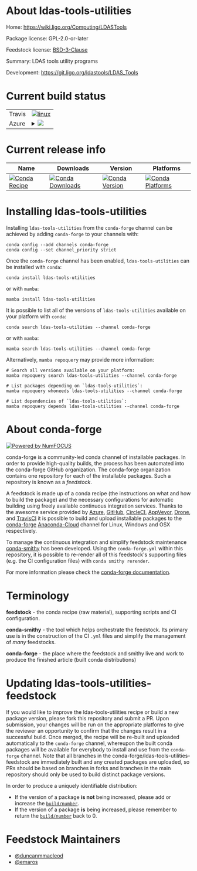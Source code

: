 About ldas-tools-utilities
==========================

Home: https://wiki.ligo.org/Computing/LDASTools

Package license: GPL-2.0-or-later

Feedstock license: [BSD-3-Clause](https://github.com/conda-forge/ldas-tools-utilities-feedstock/blob/main/LICENSE.txt)

Summary: LDAS tools utility programs

Development: https://git.ligo.org/ldastools/LDAS_Tools

Current build status
====================


<table><tr>
    <td>Travis</td>
    <td>
      <a href="https://app.travis-ci.com/conda-forge/ldas-tools-utilities-feedstock">
        <img alt="linux" src="https://img.shields.io/travis/com/conda-forge/ldas-tools-utilities-feedstock/main.svg?label=Linux">
      </a>
    </td>
  </tr>
    
  <tr>
    <td>Azure</td>
    <td>
      <details>
        <summary>
          <a href="https://dev.azure.com/conda-forge/feedstock-builds/_build/latest?definitionId=7945&branchName=main">
            <img src="https://dev.azure.com/conda-forge/feedstock-builds/_apis/build/status/ldas-tools-utilities-feedstock?branchName=main">
          </a>
        </summary>
        <table>
          <thead><tr><th>Variant</th><th>Status</th></tr></thead>
          <tbody><tr>
              <td>linux_64</td>
              <td>
                <a href="https://dev.azure.com/conda-forge/feedstock-builds/_build/latest?definitionId=7945&branchName=main">
                  <img src="https://dev.azure.com/conda-forge/feedstock-builds/_apis/build/status/ldas-tools-utilities-feedstock?branchName=main&jobName=linux&configuration=linux%20linux_64_" alt="variant">
                </a>
              </td>
            </tr><tr>
              <td>linux_aarch64</td>
              <td>
                <a href="https://dev.azure.com/conda-forge/feedstock-builds/_build/latest?definitionId=7945&branchName=main">
                  <img src="https://dev.azure.com/conda-forge/feedstock-builds/_apis/build/status/ldas-tools-utilities-feedstock?branchName=main&jobName=linux&configuration=linux%20linux_aarch64_" alt="variant">
                </a>
              </td>
            </tr><tr>
              <td>linux_ppc64le</td>
              <td>
                <a href="https://dev.azure.com/conda-forge/feedstock-builds/_build/latest?definitionId=7945&branchName=main">
                  <img src="https://dev.azure.com/conda-forge/feedstock-builds/_apis/build/status/ldas-tools-utilities-feedstock?branchName=main&jobName=linux&configuration=linux%20linux_ppc64le_" alt="variant">
                </a>
              </td>
            </tr><tr>
              <td>osx_64</td>
              <td>
                <a href="https://dev.azure.com/conda-forge/feedstock-builds/_build/latest?definitionId=7945&branchName=main">
                  <img src="https://dev.azure.com/conda-forge/feedstock-builds/_apis/build/status/ldas-tools-utilities-feedstock?branchName=main&jobName=osx&configuration=osx%20osx_64_" alt="variant">
                </a>
              </td>
            </tr><tr>
              <td>osx_arm64</td>
              <td>
                <a href="https://dev.azure.com/conda-forge/feedstock-builds/_build/latest?definitionId=7945&branchName=main">
                  <img src="https://dev.azure.com/conda-forge/feedstock-builds/_apis/build/status/ldas-tools-utilities-feedstock?branchName=main&jobName=osx&configuration=osx%20osx_arm64_" alt="variant">
                </a>
              </td>
            </tr>
          </tbody>
        </table>
      </details>
    </td>
  </tr>
</table>

Current release info
====================

| Name | Downloads | Version | Platforms |
| --- | --- | --- | --- |
| [![Conda Recipe](https://img.shields.io/badge/recipe-ldas--tools--utilities-green.svg)](https://anaconda.org/conda-forge/ldas-tools-utilities) | [![Conda Downloads](https://img.shields.io/conda/dn/conda-forge/ldas-tools-utilities.svg)](https://anaconda.org/conda-forge/ldas-tools-utilities) | [![Conda Version](https://img.shields.io/conda/vn/conda-forge/ldas-tools-utilities.svg)](https://anaconda.org/conda-forge/ldas-tools-utilities) | [![Conda Platforms](https://img.shields.io/conda/pn/conda-forge/ldas-tools-utilities.svg)](https://anaconda.org/conda-forge/ldas-tools-utilities) |

Installing ldas-tools-utilities
===============================

Installing `ldas-tools-utilities` from the `conda-forge` channel can be achieved by adding `conda-forge` to your channels with:

```
conda config --add channels conda-forge
conda config --set channel_priority strict
```

Once the `conda-forge` channel has been enabled, `ldas-tools-utilities` can be installed with `conda`:

```
conda install ldas-tools-utilities
```

or with `mamba`:

```
mamba install ldas-tools-utilities
```

It is possible to list all of the versions of `ldas-tools-utilities` available on your platform with `conda`:

```
conda search ldas-tools-utilities --channel conda-forge
```

or with `mamba`:

```
mamba search ldas-tools-utilities --channel conda-forge
```

Alternatively, `mamba repoquery` may provide more information:

```
# Search all versions available on your platform:
mamba repoquery search ldas-tools-utilities --channel conda-forge

# List packages depending on `ldas-tools-utilities`:
mamba repoquery whoneeds ldas-tools-utilities --channel conda-forge

# List dependencies of `ldas-tools-utilities`:
mamba repoquery depends ldas-tools-utilities --channel conda-forge
```


About conda-forge
=================

[![Powered by
NumFOCUS](https://img.shields.io/badge/powered%20by-NumFOCUS-orange.svg?style=flat&colorA=E1523D&colorB=007D8A)](https://numfocus.org)

conda-forge is a community-led conda channel of installable packages.
In order to provide high-quality builds, the process has been automated into the
conda-forge GitHub organization. The conda-forge organization contains one repository
for each of the installable packages. Such a repository is known as a *feedstock*.

A feedstock is made up of a conda recipe (the instructions on what and how to build
the package) and the necessary configurations for automatic building using freely
available continuous integration services. Thanks to the awesome service provided by
[Azure](https://azure.microsoft.com/en-us/services/devops/), [GitHub](https://github.com/),
[CircleCI](https://circleci.com/), [AppVeyor](https://www.appveyor.com/),
[Drone](https://cloud.drone.io/welcome), and [TravisCI](https://travis-ci.com/)
it is possible to build and upload installable packages to the
[conda-forge](https://anaconda.org/conda-forge) [Anaconda-Cloud](https://anaconda.org/)
channel for Linux, Windows and OSX respectively.

To manage the continuous integration and simplify feedstock maintenance
[conda-smithy](https://github.com/conda-forge/conda-smithy) has been developed.
Using the ``conda-forge.yml`` within this repository, it is possible to re-render all of
this feedstock's supporting files (e.g. the CI configuration files) with ``conda smithy rerender``.

For more information please check the [conda-forge documentation](https://conda-forge.org/docs/).

Terminology
===========

**feedstock** - the conda recipe (raw material), supporting scripts and CI configuration.

**conda-smithy** - the tool which helps orchestrate the feedstock.
                   Its primary use is in the construction of the CI ``.yml`` files
                   and simplify the management of *many* feedstocks.

**conda-forge** - the place where the feedstock and smithy live and work to
                  produce the finished article (built conda distributions)


Updating ldas-tools-utilities-feedstock
=======================================

If you would like to improve the ldas-tools-utilities recipe or build a new
package version, please fork this repository and submit a PR. Upon submission,
your changes will be run on the appropriate platforms to give the reviewer an
opportunity to confirm that the changes result in a successful build. Once
merged, the recipe will be re-built and uploaded automatically to the
`conda-forge` channel, whereupon the built conda packages will be available for
everybody to install and use from the `conda-forge` channel.
Note that all branches in the conda-forge/ldas-tools-utilities-feedstock are
immediately built and any created packages are uploaded, so PRs should be based
on branches in forks and branches in the main repository should only be used to
build distinct package versions.

In order to produce a uniquely identifiable distribution:
 * If the version of a package **is not** being increased, please add or increase
   the [``build/number``](https://docs.conda.io/projects/conda-build/en/latest/resources/define-metadata.html#build-number-and-string).
 * If the version of a package **is** being increased, please remember to return
   the [``build/number``](https://docs.conda.io/projects/conda-build/en/latest/resources/define-metadata.html#build-number-and-string)
   back to 0.

Feedstock Maintainers
=====================

* [@duncanmmacleod](https://github.com/duncanmmacleod/)
* [@emaros](https://github.com/emaros/)

